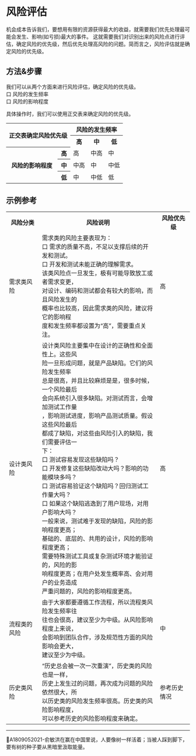 # 风险评估

机会成本告诉我们，要想用有限的资源获得最大的收益，就需要我们优先处理最可能会发生、影响(如亏损)最大的事件。
这就需要我们对识别出来的风险点进行评估，确定风险的优先级，然后优先处理高风险的问题。简而言之，风险评估就是确定风险的优先级。

## 方法&步骤
我们可以从两个方面来进行风险评估，确定风险的优先级。   
口 风险的发生频率   
口 风险的影响程度

具体操作时，我们可以使用正交表来确定风险的优先级。
<table>
	<tr>
		<th rowspan="2" colspan="2">正交表确定风险优先级</th>
		<th colspan="3">风险的发生频率</th>
	</tr>
	<tr>
		<th>高</th>
		<th>中</th>
		<th>低</th>
	</tr>
	<tr>
		<th rowspan="3">风险的影响程度</th>
		<th>高</th>
		<td>高</td>
		<td>中高</td>
		<td>中</td>
	</tr>
	<tr>
		<th>中</th>
		<td>中高</td>
		<td>中</td>
		<td>中低</td>
	</tr>
	<tr>
		<th>低</th>
		<td>中</td>
		<td>中低</td>
		<td>低</td>
	</tr>
</table>

## 示例参考
<table>
	<tr>
		<th>风险分类</th>
		<th>风险说明</th>
		<th>风险优先级</th>
	</tr>
	<tr>
		<td>需求类风险</td>
		<td>需求类的风险主要表现为：<br>口 需求的质量不高，不足以支撑后续的开发和测试。<br>口 开发和测试未能正确的理解需求。<br>该类风险点一旦发生，极有可能导致放工或者需求变更，<br>对设计、编码和测试都会有较大的影响，而且风险发生的<br>概率也比较高，因此需求类的风险，建议将它的影响程<br>度和发生频率都设置为“高”，需要重点关注。</td>
		<td>高</td>		
	</tr>
	<tr>
		<td>设计类风险</td>
		<td>设计类风险主要集中在设计的正确性和全面性上。这些风<br>险一旦形成问题，就是产品缺陷。它们的风险发生频率<br>总是很高，并且比较麻烦是是，很多时候，一个风险最后<br>会向系统引入很多缺陷。对测试而言，会增加测试工作量<br>，影响测试进度，影响产品测试质量。假设这些风险最后<br>都成了缺陷，对这些由风险引入的缺陷，我们需要评估一<br>下：<br>口 测试容易发现这些缺陷吗？<br>口 开发修复这些缺陷改动大吗？影响的功能模块多吗？<br>口 测试容易验证这个缺陷吗？回归测试工作量大吗？<br>口 如果这个缺陷逃逸到了用户现场，对用户影响大吗？<br>一般来说，测试难于发现的缺陷，风险的影响程度更高；<br>基础的、底层的、共用的设计，风险的影响程度更高；<br>需要特殊测试工具或复杂测试环境才能验证的，风险的影<br>响程度更高；在用户处发生概率高、会对用户的业务造成<br>严重问题的，风险的影响程度更高。</td>
		<td>高</td>
	</tr>
	<tr>
		<td>流程类的风险</td>
		<td>由于大家都要遵循工作流程，所以流程类风险发生频率往<br>往也会很高，建议至少为中级。从风险影响程度上来说，<br>会影响到团队合作，涉及规范性方面的风险影响会更大，<br>建议至少为中级。</td>
		<td>中</td>
	</tr>
	<tr>
		<td>历史类风险</td>
		<td>“历史总会被一次一次重演”，历史类的风险也是一样，<br>历史上发生过的问题，再次成为问题的风险依然很大，所<br>以历史类的风险发生频率很高。历史类的风险影响程度，<br>可以参考历史的风险影响程度来确定。</td>
		<td>参考历史情况</td>	
	</tr>
</table>

* * * 
:bell:A1809052021-俞敏洪在赢在中国里说，人要像树一样活着；当被人踩到脚下，要有树的种子要从黑暗里汲取能量。
